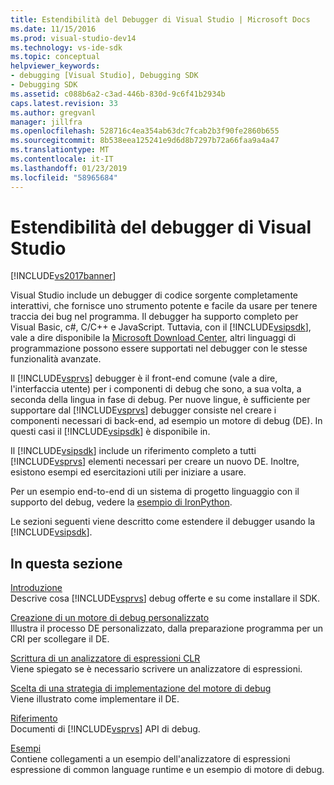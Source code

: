 ```yaml
---
title: Estendibilità del Debugger di Visual Studio | Microsoft Docs
ms.date: 11/15/2016
ms.prod: visual-studio-dev14
ms.technology: vs-ide-sdk
ms.topic: conceptual
helpviewer_keywords:
- debugging [Visual Studio], Debugging SDK
- Debugging SDK
ms.assetid: c088b6a2-c3ad-446b-830d-9c6f41b2934b
caps.latest.revision: 33
ms.author: gregvanl
manager: jillfra
ms.openlocfilehash: 528716c4ea354ab63dc7fcab2b3f90fe2860b655
ms.sourcegitcommit: 8b538eea125241e9d6d8b7297b72a66faa9a4a47
ms.translationtype: MT
ms.contentlocale: it-IT
ms.lasthandoff: 01/23/2019
ms.locfileid: "58965684"
---
```

# <a name="visual-studio-debugger-extensibility"></a>Estendibilità del debugger di Visual Studio
[!INCLUDE[vs2017banner](../../includes/vs2017banner.md)]

Visual Studio include un debugger di codice sorgente completamente interattivi, che fornisce uno strumento potente e facile da usare per tenere traccia dei bug nel programma. Il debugger ha supporto completo per Visual Basic, c#, C/C++ e JavaScript. Tuttavia, con il [!INCLUDE[vsipsdk](../../includes/vsipsdk-md.md)], vale a dire disponibile la [Microsoft Download Center](http://go.microsoft.com/fwlink/?LinkId=214453), altri linguaggi di programmazione possono essere supportati nel debugger con le stesse funzionalità avanzate.  
  
 Il [!INCLUDE[vsprvs](../../includes/vsprvs-md.md)] debugger è il front-end comune (vale a dire, l'interfaccia utente) per i componenti di debug che sono, a sua volta, a seconda della lingua in fase di debug. Per nuove lingue, è sufficiente per supportare dal [!INCLUDE[vsprvs](../../includes/vsprvs-md.md)] debugger consiste nel creare i componenti necessari di back-end, ad esempio un motore di debug (DE). In questi casi il [!INCLUDE[vsipsdk](../../includes/vsipsdk-md.md)] è disponibile in.  
  
 Il [!INCLUDE[vsipsdk](../../includes/vsipsdk-md.md)] include un riferimento completo a tutti [!INCLUDE[vsprvs](../../includes/vsprvs-md.md)] elementi necessari per creare un nuovo DE. Inoltre, esistono esempi ed esercitazioni utili per iniziare a usare.  
  
 Per un esempio end-to-end di un sistema di progetto linguaggio con il supporto del debug, vedere la [esempio di IronPython](http://msdn.microsoft.com/4c41695c-12c1-4670-b43b-d8d84c9e4089).  
  
 Le sezioni seguenti viene descritto come estendere il debugger usando la [!INCLUDE[vsipsdk](../../includes/vsipsdk-md.md)].  
  
## <a name="in-this-section"></a>In questa sezione  
 [Introduzione](../../extensibility/debugger/getting-started-with-debugger-extensibility.md)  
 Descrive cosa [!INCLUDE[vsprvs](../../includes/vsprvs-md.md)] debug offerte e su come installare il SDK.  
  
 [Creazione di un motore di debug personalizzato](../../extensibility/debugger/creating-a-custom-debug-engine.md)  
 Illustra il processo DE personalizzato, dalla preparazione programma per un CRI per scollegare il DE.  
  
 [Scrittura di un analizzatore di espressioni CLR](../../extensibility/debugger/writing-a-common-language-runtime-expression-evaluator.md)  
 Viene spiegato se è necessario scrivere un analizzatore di espressioni.  
  
 [Scelta di una strategia di implementazione del motore di debug](../../extensibility/debugger/choosing-a-debug-engine-implementation-strategy.md)  
 Viene illustrato come implementare il DE.  
  
 [Riferimento](../../extensibility/debugger/reference/reference-visual-studio-debugging-apis.md)  
 Documenti di [!INCLUDE[vsprvs](../../includes/vsprvs-md.md)] API di debug.  
  
 [Esempi](../../extensibility/debugger/visual-studio-debugging-samples.md)  
 Contiene collegamenti a un esempio dell'analizzatore di espressioni espressione di common language runtime e un esempio di motore di debug.

